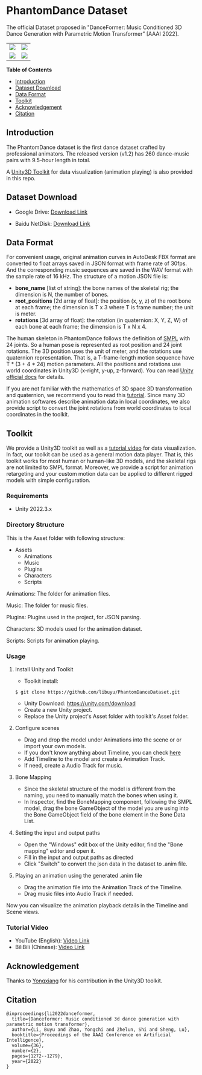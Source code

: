 # PhantomDance Dataset

The official Dataset proposed in "DanceFormer: Music Conditioned 3D Dance Generation with Parametric Motion Transformer” [AAAI 2022]. 

<table class="center">
<tr>
  
  <td><img src="https://huiye-tech.github.io/files/ChineseClassic.gif"></td>
  <td><img src="https://raw.githubusercontent.com/libuyu/libuyu.github.io/master/files/Otaku.gif"></td>
</tr>
<tr>
  <td><img src="https://raw.githubusercontent.com/libuyu/libuyu.github.io/master/files/Jazz.gif"></td>
  <td><img src="https://huiye-tech.github.io/files/HipHop.gif"></td>
</tr>
</table>

**Table of Contents**
- [Introduction](#introduction)
- [Dataset Download](#dataset-download)
- [Data Format](#data-format)
- [Toolkit](#toolkit)
- [Acknowledgement](#acknowledgement)
- [Citation](#citation)

## Introduction
The PhantomDance dataset is the first dance dataset crafted by professional animators. The released version (v1.2) has 260 dance-music pairs with 9.5-hour length in total.

A [Unity3D Toolkit](#toolkit) for data visualization (animation playing) is also provided in this repo.

## Dataset Download

- Google Drive: [Download Link](https://drive.google.com/file/d/1cDLsniPSXDSkuXPXosf6A8ybglz6adH8/view?usp=sharing)

- Baidu NetDisk: [Download Link](https://pan.baidu.com/s/1eXRlvSQkJn7-fhLHnzEVPQ?pwd=44d2)


## Data Format
For convenient usage, original animation curves in AutoDesk FBX format are converted to float arrays saved in JSON format with frame rate of 30fps. And the corresponding music sequences are saved in the WAV format with the sample rate of 16 kHz. The structure of a motion JSON file is:
- **bone_name** [list of string]: the bone names of the skeletal rig; the dimension is N, the number of bones.
- **root_positions** [2d array of float]: the position (x, y, z) of the root bone at each frame; the dimension is T x 3 where T is frame number; the unit is meter.
- **rotations** [3d array of float]: the rotation (in quaternion: X, Y, Z, W) of each bone at each frame; the dimension is T x N x 4.

The human skeleton in PhantomDance follows the definition of [SMPL](https://smpl.is.tue.mpg.de/) with 24 joints. So a human pose is represented as root position and 24 joint rotations. The 3D position uses the unit of meter, and the rotations use quaternion representation. That is, a T-frame-length motion sequence have T * (3 + 4 * 24) motion parameters. All the positions and rotations use world coordinates in Unity3D (x-right, y-up, z-forward). You can read [Unity official docs](https://docs.unity3d.com/Manual/QuaternionAndEulerRotationsInUnity.html) for details.

If you are not familiar with the mathematics of 3D space 3D transformation and quaternion, we recommend you to read this [tutorial](http://web.mit.edu/2.998/www/QuaternionReport1.pdf). Since many 3D animation softwares describe animation data in local coordinates, we also provide script to convert the joint rotations from world coordinates to local coordinates in the toolkit.


## Toolkit

We provide a Unity3D toolkit as well as a [tutorial video](#tutorial-video) for data visualization. In fact, our toolkit can be used as a general motion data player. That is, this toolkit works for most human or human-like 3D models, and the skeletal rigs are not limited to SMPL format. Moreover, we provide a script for animation retargeting and your custom motion data can be applied to different rigged models with simple configuration.

### Requirements
- Unity 2022.3.x

### Directory Structure

This is the Asset folder with following structure:

- Assets
  - Animations
  - Music
  - Plugins
  - Characters
  - Scripts

Animations: The folder for animation files.

Music: The folder for music files.

Plugins: Plugins used in the project, for JSON parsing.

Characters: 3D models used for the animation dataset.

Scripts: Scripts for animation playing.

### Usage

1. Install Unity and Toolkit
   - Toolkit install: 
   ```
   $ git clone https://github.com/libuyu/PhantomDanceDataset.git
   ```
   - Unity Download: https://unity.com/download
   - Create a new Unity project.
   - Replace the Unity project's Asset folder with toolkit's Asset folder. 

2. Configure scenes
   - Drag and drop the model under Animations into the scene or or import your own models.
   - If you don't know anything about Timeline, you can check [here](https://docs.unity3d.com/2021.3/Documentation/Manual/com.unity.timeline.html)
   - Add Timeline to the model and create a Animation Track.
   - If need, create a Audio Track for music.

3. Bone Mapping
   - Since the skeletal structure of the model is different from the naming, you need to manually match the bones when using it.
   - In Inspector, find the BoneMapping component, following the SMPL model, drag the bone GameObject of the model you are using into the Bone GameObject field of the bone element in the Bone Data List.

4. Setting the input and output paths
   - Open the "Windows" edit box of the Unity editor, find the "Bone mapping" editor and open it.
   - Fill in the input and output paths as directed
   - Click "Switch" to convert the json data in the dataset to .anim file.

5. Playing an animation using the generated .anim file
   - Drag the animation file into the Animation Track of the Timeline.
   - Drag music files into Audio Track if needed.

Now you can visualize the animation playback details in the Timeline and Scene views.

### Tutorial Video

- YouTube (English): [Video Link]()
- BiliBili (Chinese): [Video Link]()


## Acknowledgement
Thanks to [Yongxiang](https://github.com/Qedsama) for his contribution in the Unity3D toolkit.

## Citation
```
@inproceedings{li2022danceformer,
  title={Danceformer: Music conditioned 3d dance generation with parametric motion transformer},
  author={Li, Buyu and Zhao, Yongchi and Zhelun, Shi and Sheng, Lu},
  booktitle={Proceedings of the AAAI Conference on Artificial Intelligence},
  volume={36},
  number={2},
  pages={1272--1279},
  year={2022}
}
```
